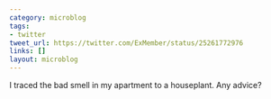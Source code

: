 ```yaml
---
category: microblog
tags:
- twitter
tweet_url: https://twitter.com/ExMember/status/25261772976
links: []
layout: microblog
---
```

I traced the bad smell in my apartment to a houseplant. Any advice?
